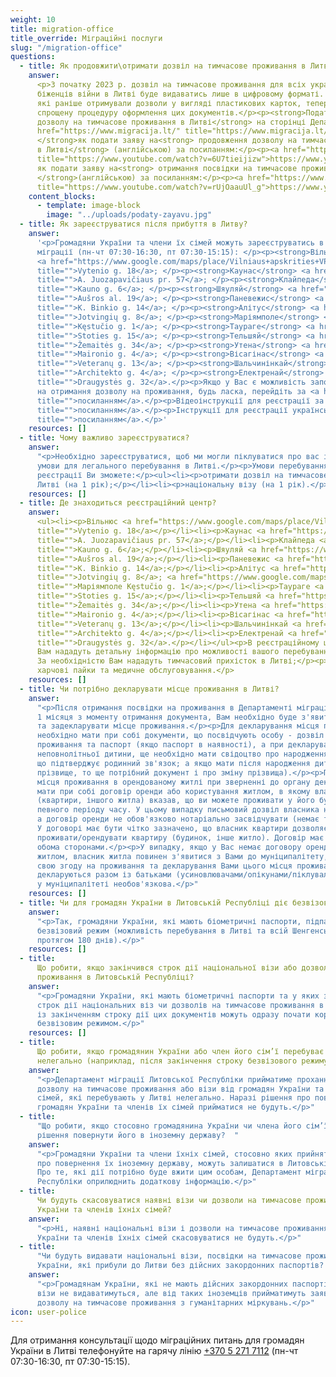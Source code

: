 ```yaml
---
weight: 10
title: migration-office
title_override: Міграційні послуги
slug: "/migration-office"
questions:
  - title: Як продовжити\отримати дозвіл на тимчасове проживання в Литві?
    answer:
      <p>З початку 2023 р. дозвіл на тимчасове проживання для всіх українських
      біженців війни в Литві буде видаватись лише в цифровому форматі. Українські біженці,
      які раніше отримували дозволи у вигляді пластикових карток, тепер можуть розпочати
      спрощену процедуру оформлення цих документів.</p><p><strong>Подати заяву на отримання\продовження
      дозволу на тимчасове проживання в Литві</strong> на сторінці Департаменту міграції:</p><p><a
      href="https://www.migracija.lt/" title="https://www.migracija.lt/">https://www.migracija.lt/</a></p><p><strong>Інструкція,
      </strong>як подати заяву на<strong> продовження дозволу на тимчасове проживання
      в Литві</strong> (англійською) за посиланням:</p><p><a href="https://www.youtube.com/watch?v=6U7tieijizw"
      title="https://www.youtube.com/watch?v=6U7tieijizw">https://www.youtube.com/watch?v=6U7tieijizw</a></p><p><strong>Інструкція,</strong>
      як подати заяву на<strong> отримання посвідки на тимчасове проживання в Литві
      </strong>(англійською) за посиланням:</p><p><a href="https://www.youtube.com/watch?v=rUjOaauUl_g"
      title="https://www.youtube.com/watch?v=rUjOaauUl_g">https://www.youtube.com/watch?v=rUjOaauUl_g</a></p>
    content_blocks:
      - template: image-block
        image: "../uploads/podaty-zayavu.jpg"
  - title: Як зареєструватися після прибуття в Литву?
    answer:
      '<p>Громадяни України та члени їх сімей можуть зареєструватись в Департаменті
      міграції (пн-чт 07:30-16:30, пт 07:30-15:15): </p><p><strong>Вільнюс</strong>
      <a href="https://www.google.com/maps/place/Vilniaus+apskrities+VPK,+Migracijos+valdyba/@54.6762228,25.2627514,17z/data=!4m13!1m7!3m6!1s0x46dd947212325fbb:0x1e4b648bc5b92050!2sVytenio+g.+18,+03229+Vilnius!3b1!8m2!3d54.6762228!4d25.2649401!3m4!1s0x46dd947b1c4b5297:0x8d974aba07bc8349!8m2!3d54.6760867!4d25.264926"
      title="">Vytenio g. 18</a>; </p><p><strong>Каунас</strong> <a href="https://www.google.com/maps/place/A.+Juozapavi%C4%8Diaus+pr./@54.8634994,23.948875,17z/data=!3m1!4b1!4m5!3m4!1s0x46e722e997b40a6f:0x30eeb74352630ee9!8m2!3d54.8634994!4d23.9510637"
      title="">A. Juozapavičiaus pr. 57</a>; </p><p><strong>Клайпеда</strong> <a href="https://www.google.com/maps/place/Kauno+g.+6,+91156+Klaip%C4%97da/@55.698038,21.1607116,17z/data=!3m1!4b1!4m5!3m4!1s0x46e4dc12481297e1:0x3e43baa913596d9d!8m2!3d55.698038!4d21.1629003"
      title="">Kauno g. 6</a>; </p><p><strong>Шяуляй</strong> <a href="https://www.google.com/maps/place/Au%C5%A1ros+al.+19,+76299+%C5%A0iauliai/@55.934618,23.3107761,17z/data=!3m1!4b1!4m5!3m4!1s0x46e5e31e9f4b5bd3:0xcc3e1a291b1b2fa9!8m2!3d55.934615!4d23.313351"
      title="">Aušros al. 19</a>; </p><p><strong>Паневежис</strong> <a href="https://www.google.com/maps/place/K.+Binkio+g.+14,+35149+Panev%C4%97%C5%BEys/@55.7351922,24.3414089,17z/data=!3m1!4b1!4m5!3m4!1s0x46e631f67aaa0e79:0x7585e1d4e0c94cb!8m2!3d55.7351892!4d24.3439838"
      title="">K. Binkio g. 14</a>; </p><p><strong>Алітус</strong> <a href="https://www.google.com/maps/place/Alytaus+apskrities+VPK+migracijos+skyrius/@54.3963178,24.041171,17z/data=!4m13!1m7!3m6!1s0x46e0b14ffa724f79:0x45ccbba09d0cc8c9!2sJotvingi%C5%B3+g.+8,+62116+Alytus!3b1!8m2!3d54.3963178!4d24.0433597!3m4!1s0x46e0b14ff91ee7a9:0xf73096a99b4ebd2!8m2!3d54.3962853!4d24.0438788"
      title="">Jotvingių g. 8</a>; </p><p><strong>Маріямполе</strong> <a href="https://www.google.com/maps/place/K%C4%99stu%C4%8Dio+g.+1,+68308+Marijampol%C4%97/@54.5562699,23.3484766,17z/data=!3m1!4b1!4m5!3m4!1s0x46e12a210975a96d:0x52ba90049f19fc31!8m2!3d54.5562699!4d23.3506653"
      title="">Kęstučio g. 1</a>; </p><p><strong>Таураге</strong> <a href="https://www.google.com/maps/place/Migracijos+departamentas+prie+Lietuvos+Respublikos+vidaus+reikal%C5%B3+ministerijos/@55.2472402,22.2851834,17z/data=!4m13!1m7!3m6!1s0x46e43e0d982b51e9:0xf4975bb3eef0780!2sStoties+g.+15,+72263+Taurag%C4%97!3b1!8m2!3d55.2472402!4d22.2873721!3m4!1s0x46e43f36fa39055b:0x36cd7f114a492a6!8m2!3d55.2472243!4d22.2871787"
      title="">Stoties g. 15</a>; </p><p><strong>Тельшяй</strong> <a href="https://www.google.com/maps/place/%C5%BDemait%C4%97s+g.+34,+87102+Tel%C5%A1iai/@55.9881491,22.2373316,17z/data=!3m1!4b1!4m5!3m4!1s0x46e59f812de6041f:0x4b21c9c5579ac810!8m2!3d55.9881491!4d22.2395203"
      title="">Žemaitės g. 34</a>; </p><p><strong>Утена</strong> <a href="https://www.google.com/maps/place/Maironio+g.+4,+28241+Utena/@55.4976659,25.598556,17z/data=!3m1!4b1!4m5!3m4!1s0x46dd57e6a8a8064b:0x81ba85519977eecf!8m2!3d55.4976629!4d25.6011309"
      title="">Maironio g. 4</a>; </p><p><strong>Вісагінас</strong> <a href="https://www.google.com/maps/place/%D0%9E%D1%82%D0%B4%D0%B5%D0%BB+%D0%BC%D0%B8%D0%B3%D1%80%D0%B0%D1%86%D0%B8%D0%B8/@55.5999928,26.4344618,17z/data=!4m13!1m7!3m6!1s0x46c2c9a21ef00233:0x60ad25c872584fa5!2sVeteran%C5%B3+g.+13,+31114+Visaginas!3b1!8m2!3d55.5999928!4d26.4366505!3m4!1s0x46c2c997593bda13:0x855821ccc03a2a6!8m2!3d55.5999389!4d26.4365126"
      title="">Veteranų g. 13</a>; </p><p><strong>Шальчинінкай</strong> <a href="https://www.google.com/maps/place/Migracijos+departamentas/@54.3086724,25.3840772,17z/data=!4m13!1m7!3m6!1s0x46ddd0b1642aeaf3:0x45de7ebe0633f8ac!2sArchitekto+g.+4,+17116+%C5%A0al%C4%8Dininkai!3b1!8m2!3d54.3086724!4d25.3862659!3m4!1s0x46ddd19091862683:0xed3125ded0b565b2!8m2!3d54.308785!4d25.3860651"
      title="">Architekto g. 4</a>; </p><p><strong>Електренай</strong> <a href="https://www.google.com/maps/place/Draugyst%C4%97s+g.+32,+26121+Elektr%C4%97nai/@54.7844349,24.6721949,17z/data=!3m1!4b1!4m5!3m4!1s0x46e767191a3eddb7:0x8953b234637e9af1!8m2!3d54.7844349!4d24.6743836"
      title="">Draugystės g. 32</a>.</p><p>Якщо у Вас є можливість заповнити онлайн-заявку
      на отримання дозволу на проживання, будь ласка, перейдіть за <a href="https://www.migracija.lt/"
      title="">посиланням</a>.</p><p>Відеоінструкції для реєстрації за <a href="https://www.youtube.com/watch?v=2wHHWVk9Tes"
      title="">посиланням</a>.</p><p>Інструкції для реєстрації українською за <a href="https://migracija.lrv.lt/uploads/migracija/documents/files/Migris%20paskyros%20suk%C5%ABrimo%20ir%20LLG%20pra%C5%A1ymo%20pildymo%20atmintin%C4%97%20-%20savanoriams_UKR.pdf"
      title="">посиланням</a>.</p>'
    resources: []
  - title: Чому важливо зареєструватися?
    answer:
      "<p>Необхідно зареєструватися, щоб ми могли піклуватися про вас і створювати
      умови для легального перебування в Литві.</p><p>Умови перебування в Литві. Після
      реєстрації Ви зможете:</p><ul><li><p>отримати дозвіл на тимчасове проживання в
      Литві (на 1 рік);</p></li><li><p>національну візу (на 1 рік).</p></li></ul>"
    resources: []
  - title: Де знаходиться реєстраційний центр?
    answer:
      <ul><li><p>Вільнюс <a href="https://www.google.com/maps/place/Vilniaus+apskrities+VPK,+Migracijos+valdyba/@54.6762228,25.2627514,17z/data=!4m13!1m7!3m6!1s0x46dd947212325fbb:0x1e4b648bc5b92050!2sVytenio+g.+18,+03229+Vilnius!3b1!8m2!3d54.6762228!4d25.2649401!3m4!1s0x46dd947b1c4b5297:0x8d974aba07bc8349!8m2!3d54.6760867!4d25.264926"
      title="">Vytenio g. 18</a></p></li><li><p>Каунас <a href="https://www.google.com/maps/place/A.+Juozapavi%C4%8Diaus+pr./@54.8634994,23.948875,17z/data=!3m1!4b1!4m5!3m4!1s0x46e722e997b40a6f:0x30eeb74352630ee9!8m2!3d54.8634994!4d23.9510637"
      title="">A. Juozapavičiaus pr. 57</a>;</p></li><li><p>Клайпеда <a href="https://www.google.com/maps/place/Kauno+g.+6,+91156+Klaip%C4%97da/@55.698038,21.1607116,17z/data=!3m1!4b1!4m5!3m4!1s0x46e4dc12481297e1:0x3e43baa913596d9d!8m2!3d55.698038!4d21.1629003"
      title="">Kauno g. 6</a>;</p></li><li><p>Шяуляй <a href="https://www.google.com/maps/place/Au%C5%A1ros+al.+19,+76299+%C5%A0iauliai/@55.934618,23.3107761,17z/data=!3m1!4b1!4m5!3m4!1s0x46e5e31e9f4b5bd3:0xcc3e1a291b1b2fa9!8m2!3d55.934615!4d23.313351"
      title="">Aušros al. 19</a>;</p></li><li><p>Паневежис <a href="https://www.google.com/maps/place/K.+Binkio+g.+14,+35149+Panev%C4%97%C5%BEys/@55.7351922,24.3414089,17z/data=!3m1!4b1!4m5!3m4!1s0x46e631f67aaa0e79:0x7585e1d4e0c94cb!8m2!3d55.7351892!4d24.3439838"
      title="">K. Binkio g. 14</a>;</p></li><li><p>Алітус <a href="https://www.google.com/maps/place/Alytaus+apskrities+VPK+migracijos+skyrius/@54.3963178,24.041171,17z/data=!4m13!1m7!3m6!1s0x46e0b14ffa724f79:0x45ccbba09d0cc8c9!2sJotvingi%C5%B3+g.+8,+62116+Alytus!3b1!8m2!3d54.3963178!4d24.0433597!3m4!1s0x46e0b14ff91ee7a9:0xf73096a99b4ebd2!8m2!3d54.3962853!4d24.0438788"
      title="">Jotvingių g. 8</a>; <a href="https://www.google.com/maps/place/K%C4%99stu%C4%8Dio+g.+1,+68308+Marijampol%C4%97/@54.5562699,23.3484766,17z/data=!3m1!4b1!4m5!3m4!1s0x46e12a210975a96d:0x52ba90049f19fc31!8m2!3d54.5562699!4d23.3506653"
      title="">Маріямполе Kęstučio g. 1</a>;</p></li><li><p>Таураге <a href="https://www.google.com/maps/place/Migracijos+departamentas+prie+Lietuvos+Respublikos+vidaus+reikal%C5%B3+ministerijos/@55.2472402,22.2851834,17z/data=!4m13!1m7!3m6!1s0x46e43e0d982b51e9:0xf4975bb3eef0780!2sStoties+g.+15,+72263+Taurag%C4%97!3b1!8m2!3d55.2472402!4d22.2873721!3m4!1s0x46e43f36fa39055b:0x36cd7f114a492a6!8m2!3d55.2472243!4d22.2871787"
      title="">Stoties g. 15</a>;</p></li><li><p>Тельшяй <a href="https://www.google.com/maps/place/%C5%BDemait%C4%97s+g.+34,+87102+Tel%C5%A1iai/@55.9881491,22.2373316,17z/data=!3m1!4b1!4m5!3m4!1s0x46e59f812de6041f:0x4b21c9c5579ac810!8m2!3d55.9881491!4d22.2395203"
      title="">Žemaitės g. 34</a>;</p></li><li><p>Утена <a href="https://www.google.com/maps/place/Maironio+g.+4,+28241+Utena/@55.4976659,25.598556,17z/data=!3m1!4b1!4m5!3m4!1s0x46dd57e6a8a8064b:0x81ba85519977eecf!8m2!3d55.4976629!4d25.6011309"
      title="">Maironio g. 4</a>;</p></li><li><p>Вісагінас <a href="https://www.google.com/maps/place/%D0%9E%D1%82%D0%B4%D0%B5%D0%BB+%D0%BC%D0%B8%D0%B3%D1%80%D0%B0%D1%86%D0%B8%D0%B8/@55.5999928,26.4344618,17z/data=!4m13!1m7!3m6!1s0x46c2c9a21ef00233:0x60ad25c872584fa5!2sVeteran%C5%B3+g.+13,+31114+Visaginas!3b1!8m2!3d55.5999928!4d26.4366505!3m4!1s0x46c2c997593bda13:0x855821ccc03a2a6!8m2!3d55.5999389!4d26.4365126"
      title="">Veteranų g. 13</a>;</p></li><li><p>Шальчинінкай <a href="https://www.google.com/maps/place/Migracijos+departamentas/@54.3086724,25.3840772,17z/data=!4m13!1m7!3m6!1s0x46ddd0b1642aeaf3:0x45de7ebe0633f8ac!2sArchitekto+g.+4,+17116+%C5%A0al%C4%8Dininkai!3b1!8m2!3d54.3086724!4d25.3862659!3m4!1s0x46ddd19091862683:0xed3125ded0b565b2!8m2!3d54.308785!4d25.3860651"
      title="">Architekto g. 4</a>;</p></li><li><p>Електренай <a href="https://www.google.com/maps/place/Draugyst%C4%97s+g.+32,+26121+Elektr%C4%97nai/@54.7844349,24.6721949,17z/data=!3m1!4b1!4m5!3m4!1s0x46e767191a3eddb7:0x8953b234637e9af1!8m2!3d54.7844349!4d24.6743836"
      title="">Draugystės g. 32</a>.</p></li></ul><p>В реєстраційному центрі:</p><p>-
      Вам нададуть детальну інформацію про можливості вашого перебування в Литві;</p><p>-
      За необхідністю Вам нададуть тимчасовий прихісток в Литві;</p><p>- Ви отримаєте
      харчові пайки та медичне обслуговування.</p>
    resources: []
  - title: Чи потрібно декларувати місце проживання в Литві?
    answer:
      "<p>Після отримання посвідки на проживання в Департаменті міграції, протягом
      1 місяця з моменту отримання документа, Вам необхідно буде з'явитися до муніципалітету
      та задекларувати місце проживання.</p><p>Для декларування місця проживання Вам
      необхідно мати при собі документи, що посвідчують особу - дозвіл на тимчасове
      проживання та паспорт (якщо паспорт в наявності), а при декларуванні місця проживання
      неповнолітньої дитини, ще необхідно мати свідоцтво про народження дитини (документ,
      що підтверджує родинний зв'язок; а якщо мати після народження дитини змінювала
      прізвище, то ще потрібний документ і про зміну прізвища).</p><p>При декларуванні
      місця проживання в орендованому житлі при зверненні до органу декларування, потрібно
      мати при собі договір оренди або користування житлом, в якому власник будинку
      (квартири, іншого житла) вказав, що ви можете проживати у його будинку протягом
      певного періоду часу. У цьому випадку письмовий дозвіл власника не потрібний,
      а договір оренди не обов'язково нотаріально засвідчувати (немає такої вимоги).
      У договорі має бути чітко зазначено, що власник квартири дозволяє певним особам
      проживати/орендувати квартиру (будинок, інше житло). Договір має бути підписаний
      обома сторонами.</p><p>У випадку, якщо у Вас немає договору оренди або користування
      житлом, власник житла повинен з'явитися з Вами до муніципалітету, щоб підтвердити
      свою згоду на проживання та декларування Вами цього місця проживання.</p><p>Діти
      декларуються разом із батьками (усиновлювачами/опікунами/піклувальниками) їх присутність
      у муніципалітеті необов'язкова.</p>"
    resources: []
  - title: Чи для громадян України в Литовській Республіці діє безвізовий режим?
    answer:
      "<p>Так, громадяни України, які мають біометричні паспорти, підпадають під
      безвізовий режим (можливість перебування в Литві та всій Шенгенській зоні 90 днів
      протягом 180 днів).</p>"
    resources: []
  - title:
      Що робити, якщо закінчився строк дії національної візи або дозволу на тимчасове
      проживання в Литовській Республіці?
    answer:
      "<p>Громадяни України, які мають біометричні паспорти та у яких закінчується
      строк дії національних віз чи дозволів на тимчасове проживання в Литовській Республіці,
      із закінченням строку дії цих документів можуть одразу почати користуватися 90-денним
      безвізовим режимом.</p>"
    resources: []
  - title:
      Що робити, якщо громадянин України або член його сім’ї перебуває в Литві
      нелегально (наприклад, після закінчення строку безвізового режиму)?
    answer:
      "<p>Департамент міграції Литовської Республіки прийматиме прохання на отримання
      дозволу на тимчасове проживання або візи від громадян України та членів їхніх
      сімей, які перебувають у Литві нелегально. Наразі рішення про повернення чи вислання
      громадян України та членів їх сімей прийматися не будуть.</p>"
  - title:
      "Що робити, якщо стосовно громадянина України чи члена його сім’ї прийнято
      рішення повернути його в іноземну державу?  "
    answer:
      "<p>Громадяни України та члени їхніх сімей, стосовно яких прийнято рішення
      про повернення їх іноземну державу, можуть залишатися в Литовській Республіці.
      Про те, які дії потрібно буде вжити цим особам, Департамент міграції Литовської
      Республіки оприлюднить додаткову інформацію.</p>"
  - title:
      Чи будуть скасовуватися наявні візи чи дозволи на тимчасове проживання громадян
      України та членів їхніх сімей?
    answer:
      "<p>Ні, наявні національні візи і дозволи на тимчасове проживання громадян
      України та членів їхніх сімей скасовуватися не будуть.</p>"
  - title:
      "Чи будуть видавати національні візи, посвідки на тимчасове проживання громадянам
      України, які прибули до Литви без дійсних закордонних паспортів?  "
    answer:
      "<p>Громадянам України, які не мають дійсних закордонних паспортів, національні
      візи не видаватимуться, але від таких іноземців прийматимуть заяви про надання
      дозволу на тимчасове проживання з гуманітарних міркувань.</p>"
icon: user-police
---
```


Для отримання консультації щодо міграційних питань для громадян України в Литві телефонуйте на гарячу лінію [+370 5 271 7112](tel:+37052717112) (пн-чт 07:30-16:30, пт 07:30-15:15).
